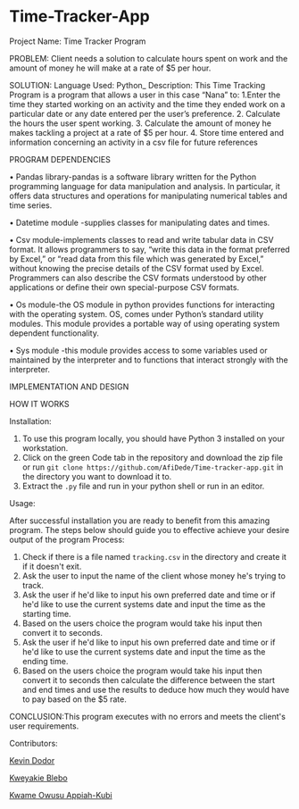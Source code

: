 # Time-Tracker-App
Project Name: Time Tracker Program

PROBLEM:
Client needs a solution to calculate hours spent on work and the amount of money he will make at a rate of $5 per hour.

SOLUTION:
Language Used: Python_
Description: This Time Tracking Program is a program that allows a user in this case “Nana” to:
1.Enter the time they started working on an activity and the time they ended work on a particular date or any date entered per the user’s preference.
2. Calculate the hours the user spent working.
3. Calculate the amount of money he makes tackling a project at a rate of $5 per hour.
4. Store time entered and information concerning an activity in a csv file for future references

PROGRAM DEPENDENCIES 

•	Pandas library-pandas is a software library written for the Python programming language for data manipulation and analysis. In particular, it offers data structures and operations for manipulating numerical tables and time series.

•	Datetime module -supplies classes for manipulating dates and times.

•	Csv module-implements classes to read and write tabular data in CSV format. It allows programmers to say, “write this data in the format preferred by Excel,” or “read data from this file which was generated by Excel,” without knowing the precise details of the CSV format used by Excel. Programmers can also describe the CSV formats understood by other applications or define their own special-purpose CSV formats.

•	Os module-the OS module in python provides functions for interacting with the operating system. OS, comes under Python’s standard utility modules. This module provides a portable way of using operating system dependent functionality.

•	Sys module -this module provides access to some variables used or maintained by the interpreter and to functions that interact strongly with the interpreter.

IMPLEMENTATION AND DESIGN

HOW IT WORKS 

Installation:

1. To use this program locally, you should have Python 3 installed on your workstation.
2. Click on the green Code tab in the repository and download the zip file or run `git clone https://github.com/AfiDede/Time-tracker-app.git` in the directory you want to download it to.
3. Extract the `.py` file and run in your python shell or run in an editor.

Usage: 

After successful installation you are ready to benefit from this amazing program. The steps below should guide you to effective achieve your desire output of the program
Process:
1. Check if there is a file named `tracking.csv` in the directory and create it if it doesn't exit.
2. Ask the user to input the name of the client whose money he's trying to track.
3. Ask the user if he'd like to input his own preferred date and time or if he'd like to use the current systems date and input the time as the starting time.
4. Based on the users choice the program would take his input then convert it to seconds.
5. Ask the user if he'd like to input his own preferred date and time or if he'd like to use the current systems date and input the time as the ending time.
6. Based on the users choice the program would take his input then convert it to seconds then calculate the difference between the start and end times and use the results to deduce how much they would have to pay based on the $5 rate.

CONCLUSION:This program executes with no errors and meets the client's user requirements.



Contributors:

[Kevin Dodor](https://github.com/doski-codes/)

[Kweyakie Blebo](https://github.com/AfiDede)

[Kwame Owusu Appiah-Kubi](https://github.com/Quibik)
